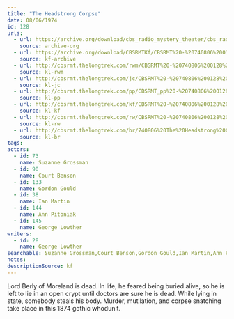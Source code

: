 ```yaml
---
title: "The Headstrong Corpse"
date: 08/06/1974
id: 128
urls: 
  - url: https://archive.org/download/cbs_radio_mystery_theater/cbs_radio_mystery_theater-0101-0150.zip/cbs_radio_mystery_theater-0101-0150%2Fcbsrmt_0128_the_headstrong_corpse.mp3
    source: archive-org
  - url: https://archive.org/download/CBSRMTKf/CBSRMT%20-%20740806%200128%20The%20Headstrong%20Corpse_kf.mp3
    source: kf-archive
  - url: http://cbsrmt.thelongtrek.com/rwm/CBSRMT%20-%20740806%200128%20The%20Headstrong%20Corpse_rwm.mp3
    source: kl-rwm
  - url: http://cbsrmt.thelongtrek.com/jc/CBSRMT%20-%20740806%200128%20Headstrong%20Corpse%20vbr%20kb_jc.mp3
    source: kl-jc
  - url: http://cbsrmt.thelongtrek.com/pp/CBSRMT_pp%20-%20740806%200128%20The%20Headstrong%20Corpse.mp3
    source: kl-pp
  - url: http://cbsrmt.thelongtrek.com/kf/CBSRMT%20-%20740806%200128%20The%20Headstrong%20Corpse_kf.mp3
    source: kl-kf
  - url: http://cbsrmt.thelongtrek.com/rw/CBSRMT%20-%20740806%200128%20128-44%20The%20Headstrong%20Corpse_rw.mp3
    source: kl-rw
  - url: http://cbsrmt.thelongtrek.com/br/740806%20The%20Headstrong%20Corpse%20-%20WOR.mp3
    source: kl-br
tags: 
actors:  
  - id: 73
    name: Suzanne Grossman  
  - id: 90
    name: Court Benson  
  - id: 133
    name: Gordon Gould  
  - id: 38
    name: Ian Martin  
  - id: 144
    name: Ann Pitoniak  
  - id: 145
    name: George Lowther
writers:  
  - id: 28
    name: George Lowther
searchable: Suzanne Grossman,Court Benson,Gordon Gould,Ian Martin,Ann Pitoniak,George Lowther George Lowther
notes: 
descriptionSource: kf
---
```

Lord Berly of Moreland is dead. In life, he feared being buried alive, so he is left to lie in an open crypt until doctors are sure he is dead. While lying in state, somebody steals his body. Murder, mutilation, and corpse snatching take place in this 1874 gothic whodunit.